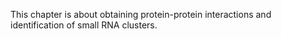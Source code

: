 This chapter is about obtaining protein-protein interactions and identification of small RNA clusters.
